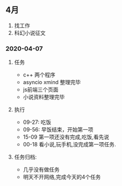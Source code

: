 ## 4月
1. 找工作
2. 科幻小说征文

### 2020-04-07	
1. 任务
	- c++ 两个程序
	- asyncio xmind 整理完毕
	- js前端三个页面
	- 小说资料整理完毕

2. 执行
	- 09-27: 吃饭
	- 09-56: 早饭结束，开始第一项
	- 15-09	第一项还没有完成,吃饭,看先说
	- 00-18	看小说,玩手机,没完成第一项任务.

3. 任务归档:
	- 几乎没有做任务
	- 明天不开网络,完成今天的4个任务

